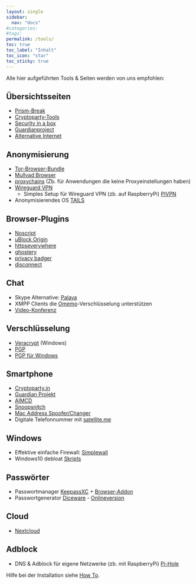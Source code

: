 ```yaml
---
layout: single
sidebar:
  nav: "docs"
#categories:
#tags:
permalink: /tools/
toc: true
toc_label: "Inhalt"
toc_icon: "star"
toc_sticky: true
---
```


Alle hier aufgeführten Tools & Seiten werden von uns empfohlen:

## Übersichtsseiten
+ <a href="https://prism-break.org/de/" target="_blank">Prism-Break</a>
+ <a href="https://www.cryptoparty.in/learn/tools" target="_blank">Cryptoparty-Tools</a>
+ <a href="https://securityinabox.org/en/tools" target="_blank">Security in a box</a>
+ <a href="https://guardianproject.info/apps/" target="_blank">Guardianproject</a>
+ <a href="https://github.com/redecentralize/alternative-internet" target="_blank">Alternative Internet</a>

## Anonymisierung
+ <a href="https://www.torproject.org/download/download-easy.html.en" target="_blank">Tor-Browser-Bundle</a>
+ <a href="https://mullvad.net/de/browser">Mullvad Browser</a>
+ <a href="https://github.com/haad/proxychains" target="_blank">proxychains</a> (Zb. für Anwendungen die keine Proxyeinstellungen haben)
+ <a href="https://www.wireguard.com" target="_blank">Wireguard VPN</a>
  + Simples Setup für Wireguard VPN (zb. auf RaspberryPi) <a href="https://www.pivpn.io">PIVPN</a>
+ Anonymisierendes OS <a href="https://tails.net">TAILS</a>

## Browser-Plugins
+ <a href="https://noscript.net/getit" target="_blank"><span class="author-g-tqy5ovrn5oqkm1z122zr">Noscript</span></a>
+ <a href="https://github.com/gorhill/uBlock/" target="_blank"><span class="author-g-tqy5ovrn5oqkm1z122zr">uBlock Origin</span></a>
+ <a href="https://www.eff.org/https-everywhere" target="_blank"><span class="author-g-tqy5ovrn5oqkm1z122zr">httpseverywhere</span></a>
+ <a href="https://www.ghostery.com/" target="_blank"><span class="author-g-z122zt8sdyx6eayfr2jm">ghostery</span></a>
+ <a href="https://www.eff.org/privacybadger" target="_blank">privacy badger</a>
+ <a href="https://disconnect.me/#get-cta" target="_blank">disconnect</a>

## Chat
+ Skype Alternative: <a href="https://palava.tv/" target="_blank">Palava</a>
+ XMPP Clients die <a href="https://omemo.top" target="_blank">Omemo</a>-Verschlüsselung unterstützen
+ [Video-Konferenz](https://meet.jit.si/)

## Verschlüsselung
+ <a href="https://www.veracrypt.fr/" target="_blank">Veracrypt</a> (Windows)
+ <a href="https://www.gnupg.org/index.de.html" target="_blank">PGP</a>
+ <a href="http://www.gpg4win.org/" target="_blank">PGP für Windows</a>

## Smartphone
+ <a href="https://www.cryptoparty.in/learn/tools#mobile_phone" target="_blank">Cryptoparty.in</a>
+ <a href="https://guardianproject.info/apps/" target="_blank">Guardian Projekt</a>
+ <a href="https://github.com/CellularPrivacy/Android-IMSI-Catcher-Detector/wiki/Recommendations" target="_blank">AIMCD</a>
+ <a href="https://opensource.srlabs.de/projects/snoopsnitch" target="_blank">Snoopsnitch</a>
+ <a href="https://github.com/KillAllSnitches/macster">Mac Address Spoofer/Changer</a>
+ Digitale Telefonnummer mit [satellite.me](https://satellite.me)

## Windows
+ Effektive einfache Firewall: <a href="https://github.com/henrypp/simplewall">Simplewall</a>
+ Windows10 debloat <a href="https://github.com/W4RH4WK/Debloat-Windows-10">Skripts</a>

## Passwörter
+ Passwortmanager <a href="https://keepassxc.org">KeepassXC</a> + <a href="https://keepassxc.org/docs/KeePassXC_GettingStarted#_install_the_browser_extension">Browser-Addon</a>
+ Passwortgenerator <a href="https://diceware.dmuth.org">Diceware</a> - <a href="https://diceware.rempe.us/#eff">Onlineversion</a>

## Cloud
+ [Nextcloud](https://nextcloud.com/)

## Adblock
+ DNS & Adblock für eigene Netzwerke (zb. mit RaspberryPi) <a href="https://pi-hole.net">Pi-Hole</a>


Hilfe bei der Installation siehe [How To](../howto/).

